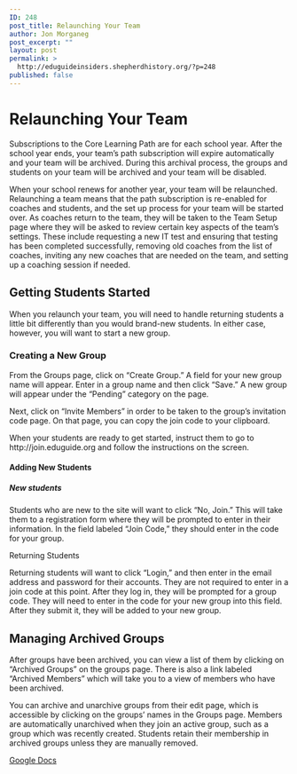```yaml
---
ID: 248
post_title: Relaunching Your Team
author: Jon Morganeg
post_excerpt: ""
layout: post
permalink: >
  http://eduguideinsiders.shepherdhistory.org/?p=248
published: false
---
```

<h1>Relaunching Your Team</h1>
<p>Subscriptions to the Core Learning Path are for each school year. After the school year ends, your team’s path subscription will expire automatically and your team will be archived. During this archival process, the groups and students on your team will be archived and your team will be disabled.</p>
<p>When your school renews for another year, your team will be relaunched. Relaunching a team means that the path subscription is re-enabled for coaches and students, and the set up process for your team will be started over. As coaches return to the team, they will be taken to the Team Setup page where they will be asked to review certain key aspects of the team’s settings. These include requesting a new IT test and ensuring that testing has been completed successfully, removing old coaches from the list of coaches, inviting any new coaches that are needed on the team, and setting up a coaching session if needed.</p>
<h2>Getting Students Started</h2>
<p>When you relaunch your team, you will need to handle returning students a little bit differently than you would brand-new students. In either case, however, you will want to start a new group.</p>
<h3>Creating a New Group</h3>
<p>From the Groups page, click on “Create Group.” A field for your new group name will appear. Enter in a group name and then click “Save.” A new group will appear under the “Pending” category on the page.</p>
<p>Next, click on “Invite Members” in order to be taken to the group’s invitation code page. On that page, you can copy the join code to your clipboard.</p>
<p>When your students are ready to get started, instruct them to go to http://join.eduguide.org and follow the instructions on the screen.</p>
<h4>Adding New Students</h4>
<h5>New students</h5>
<p>Students who are new to the site will want to click “No, Join.” This will take them to a registration form where they will be prompted to enter in their information. In the field labeled “Join Code,” they should enter in the code for your group.</p>
<p></p>
<p>Returning Students</p>
<p></p>
<p>Returning students will want to click “Login,” and then enter in the email address and password for their accounts. They are not required to enter in a join code at this point. After they log in, they will be prompted for a group code. They will need to enter in the code for your new group into this field. After they submit it, they will be added to your new group.</p>
<h2>Managing Archived Groups</h2>
<p>After groups have been archived, you can view a list of them by clicking on “Archived Groups” on the groups page. There is also a link labeled “Archived Members” which will take you to a view of members who have been archived.</p>
<p>You can archive and unarchive groups from their edit page, which is accessible by clicking on the groups’ names in the Groups page. Members are automatically unarchived when they join an active group, such as a group which was recently created. Students retain their membership in archived groups unless they are manually removed.</p>
<p></p>
<p></p>
<p><a href="https://docs.google.com/document/d/1bYEyRzbiUpPt0C_G5ty7wbeLuge6PhlreUbJax3hlg8/edit?usp=sharing">Google Docs</a></p>
<p></p>
<p></p>
